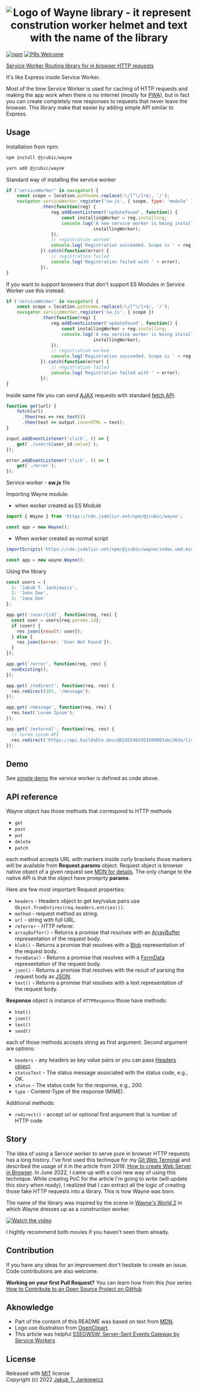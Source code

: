 <h1 align="center">
  <img src="https://github.com/jcubic/wayne/blob/master/assets/wayne-logo.svg?raw=true"
       alt="Logo of Wayne library - it represent constrution worker helmet and text with the name of the library" />
</h1>

[![npm](https://img.shields.io/badge/npm-0.5.0-blue.svg)](https://www.npmjs.com/package/@jcubic/wayne)
[![PRs Welcome](https://img.shields.io/badge/PRs-welcome-brightgreen.svg)](https://makeapullrequest.com)

[Service Worker Routing library for in browser HTTP requests](https://github.com/jcubic/wayne/)

It's like Express inside Service Worker.

Most of the time Service Worker is used for caching of HTTP requests and making the app work when there is no internet (mostly for [PWA](https://en.wikipedia.org/wiki/Progressive_web_application)), but in fact you can create completely new responses to requests that never leave the browser. This library make that easier by adding simple API similar to Express.

## Usage

Installation from npm:

```bash
npm install @jcubic/wayne
```

```bash
yarn add @jcubic/wayne
```

Standard way of installing the service worker

```javascript
if ('serviceWorker' in navigator) {
    const scope = location.pathname.replace(/\/[^\/]+$/, '/');
    navigator.serviceWorker.register('sw.js', { scope, type: 'module' })
             .then(function(reg) {
                 reg.addEventListener('updatefound', function() {
                     const installingWorker = reg.installing;
                     console.log('A new service worker is being installed:',
                                 installingWorker);
                 });
                 // registration worked
                 console.log('Registration succeeded. Scope is ' + reg.scope);
             }).catch(function(error) {
                 // registration failed
                 console.log('Registration failed with ' + error);
             });
}
```

If you want to support browsers that don't support ES Modules in Service Worker use this instead:

```javascript
if ('serviceWorker' in navigator) {
    const scope = location.pathname.replace(/\/[^\/]+$/, '/');
    navigator.serviceWorker.register('sw.js', { scope })
             .then(function(reg) {
                 reg.addEventListener('updatefound', function() {
                     const installingWorker = reg.installing;
                     console.log('A new service worker is being installed:',
                                 installingWorker);
                 });
                 // registration worked
                 console.log('Registration succeeded. Scope is ' + reg.scope);
             }).catch(function(error) {
                 // registration failed
                 console.log('Registration failed with ' + error);
             });
}
```

Inside same file you can send [AJAX](https://en.wikipedia.org/wiki/Ajax_(programming)) requests with standard
[fetch API](https://developer.mozilla.org/en-US/docs/Web/API/Fetch_API).

```javascript
function get(url) {
    fetch(url)
      .then(res => res.text())
      .then(text => output.innerHTML = text);
}

input.addEventListener('click', () => {
    get(`./user/${user_id.value}`);
});

error.addEventListener('click', () => {
    get(`./error`);
});
```


Service worker - **sw.js** file

Importing Wayne module:

* when worker created as ES Module

```javascript
import { Wayne } from 'https://cdn.jsdelivr.net/npm/@jcubic/wayne';

const app = new Wayne();
```

* When worker created as normal script

```javascript
importScripts('https://cdn.jsdelivr.net/npm/@jcubic/wayne/index.umd.min.js');

const app = new wayne.Wayne();
```

Using the library

```javascript
const users = {
  1: 'Jakub T. Jankiewicz',
  2: 'John Doe',
  3: 'Jane Doe'
};

app.get('/user/{id}', function(req, res) {
  const user = users[req.params.id];
  if (user) {
    res.json({result: user});
  } else {
    res.json({error: 'User Not Found'});
  }
});

app.get('/error', function(req, res) {
  nonExisting();
});

app.get('/redirect', function(req, res) {
  res.redirect(301, '/message');
});

app.get('/message', function(req, res) {
  res.text('Lorem Ipsum');
});

app.get('/external', function(req, res) {
  // lorem ipsum API
  res.redirect('https://api.buildable.dev/@62d55492951509001abc363e/live/lorem-ipsum');
});
```

## Demo

See [simple demo](https://jcubic.github.io/wayne) the service worker is defined
as code above.

## API reference

Wayne object has those methods that correspond to HTTP methods

* `get`
* `post`
* `put`
* `delete`
* `patch`

each method accepts URL with markers inside curly brackets those markers will be available from **Request.params** object.
Request object is browser native object of a given request see [MDN for details](https://developer.mozilla.org/en-US/docs/Web/API/Request). The only change to the native API is that the object have proeprty **params**.

Here are few most important Request properties:

* `headers` - Headers object to get key/value pairs use `Object.fromEntires(req.headers.entries())`.
* `method` - request method as string.
* `url` - string with full URL.
* `referrer` - HTTP referer.
* `arrayBuffer()` - Returns a promise that resolves with an [ArrayBuffer](https://developer.mozilla.org/en-US/docs/Web/JavaScript/Reference/Global_Objects/ArrayBuffer) representation of the request body.
* `blob()` - Returns a promise that resolves with a [Blob](https://developer.mozilla.org/en-US/docs/Web/API/Blob) representation of the request body.
* `formData()` - Returns a promise that resolves with a [FormData](https://developer.mozilla.org/en-US/docs/Web/API/FormData) representation of the request body.
* `json()` - Returns a promise that resolves with the result of parsing the request body as [JSON](https://developer.mozilla.org/en-US/docs/Web/API/Request/json).
* `text()` - Returns a promise that resolves with a text representation of the request body.

**Response** object is instance of `HTTPResponse` those have methods:

* `html()`
* `json()`
* `text()`
* `send()`


each of those methods accepts string as first argument. Second argument are options:

* `headers` - any headers as key value pairs or you can pass [Headers object](https://developer.mozilla.org/en-US/docs/Web/API/Headers).
* `statusText` - The status message associated with the status code, e.g., OK.
* `status` - The status code for the response, e.g., 200.
* `type` - Content-Type of the response (MIME).

Additional methods:
* `redirect()` - accept url or optional first argument that is number of HTTP code

## Story

The idea of using a Service worker to serve pure in browser HTTP requests has a long history. I've first used this technque for my [Git Web Terminal](https://git-terminal.js.org/) and described the usage of it in the article from 2018: [How to create Web Server in Browser](https://jcubic.wordpress.com/2018/05/23/how-to-create-web-server-from-browser/). In June 2022, I came up with a cool new way of using this technique. While creating PoC for the article I'm going to write (will update this story when ready), I realized that I can extract all the logic of creating those fake HTTP requests into a library. This is how Wayne was born.

The name of the library was inspired by the scene in [Wayne's World 2](https://en.wikipedia.org/wiki/Wayne's_World_2) in which Wayne dresses up as a construction worker.

[![Watch the video](https://github.com/jcubic/wayne/blob/master/assets/wayne's-world-screen-capture.png?raw=true)](https://youtu.be/89W-lCTFT2o)

I hightly recommend both movies if you haven't seen them already.


## Contribution
If you have any ideas for an improvement don't hesitate to create an issue.
Code contributions are also welcome.

**Working on your first Pull Request?** You can learn how from this *free* series [How to Contribute to an Open Source Project on GitHub](https://kcd.im/pull-request)

## Aknowledge
* Part of the content of this README was based on text from [MDN](https://developer.mozilla.org/).
* Logo use illustration from [OpenClipart](https://openclipart.org/detail/320906/hard-hat).
* This article was helpful [SSEGWSW: Server-Sent Events Gateway by Service Workers](https://medium.com/its-tinkoff/ssegwsw-server-sent-events-gateway-by-service-workers-6212c1c55184)

## License

Released with [MIT](http://opensource.org/licenses/MIT) license<br/>
Copyright (c) 2022 [Jakub T. Jankiewicz](https://jcubic.pl/me)
